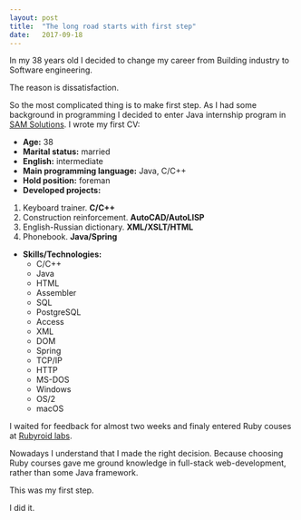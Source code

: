 ```yaml
---
layout: post
title:  "The long road starts with first step"
date:   2017-09-18
---
```


In my 38 years old I decided to change my career from Building industry to Software engineering.

The reason is dissatisfaction.

So the most complicated thing is to make first step.
As I had some background in programming I decided to enter Java internship program in [SAM Solutions][SAM].
I wrote my first CV:

- **Age:** 38
- **Marital status:** married
- **English:** intermediate
- **Main programming language:** Java, C/C++
- **Hold position:** foreman
- **Developed projects:**
1. Keyboard trainer. **C/C++**
2. Construction reinforcement. **AutoCAD/AutoLISP**
3. English-Russian dictionary. **XML/XSLT/HTML**
4. Phonebook. **Java/Spring**
- **Skills/Technologies:**
  - C/C++
  - Java
  - HTML
  - Assembler
  - SQL
  - PostgreSQL
  - Access
  - XML
  - DOM
  - Spring
  - TCP/IP
  - HTTP
  - MS-DOS
  - Windows
  - OS/2
  - macOS

I waited for feedback for almost two weeks and finaly entered Ruby couses at [Rubyroid labs][Rubyroid].

Nowadays I understand that I made the right decision.
Because choosing Ruby courses gave me ground knowledge in full-stack web-development, rather than some Java framework.

This was my first step.

I did it.

[SAM]: https://sam-solutions.by
[Rubyroid]: https://rubyroidlabs.com
